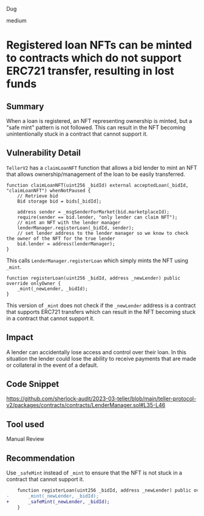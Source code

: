 Dug

medium

# Registered loan NFTs can be minted to contracts which do not support ERC721 transfer, resulting in lost funds

## Summary

When a loan is registered, an NFT representing ownership is minted, but a "safe mint" pattern is not followed. This can result in the NFT becoming unintentionally stuck in a contract that cannot support it.

## Vulnerability Detail

`TellerV2` has a `claimLoanNFT` function that allows a bid lender to mint an NFT that allows ownership/management of the loan to be easily transferred.

```solidity
function claimLoanNFT(uint256 _bidId) external acceptedLoan(_bidId, "claimLoanNFT") whenNotPaused {
    // Retrieve bid
    Bid storage bid = bids[_bidId];

    address sender = _msgSenderForMarket(bid.marketplaceId);
    require(sender == bid.lender, "only lender can claim NFT");
    // mint an NFT with the lender manager
    lenderManager.registerLoan(_bidId, sender);
    // set lender address to the lender manager so we know to check the owner of the NFT for the true lender
    bid.lender = address(lenderManager);
}
```

This calls `LenderManager.registerLoan` which simply mints the NFT using `_mint`.

```solidity
function registerLoan(uint256 _bidId, address _newLender) public override onlyOwner {
    _mint(_newLender, _bidId);
}
```

This version of `_mint` does not check if the `_newLender` address is a contract that supports ERC721 transfers which can result in the NFT becoming stuck in a contract that cannot support it.

## Impact

A lender can accidentally lose access and control over their loan. In this situation the lender could lose the ability to receive payments that are made or collateral in the event of a default.

## Code Snippet

https://github.com/sherlock-audit/2023-03-teller/blob/main/teller-protocol-v2/packages/contracts/contracts/LenderManager.sol#L35-L46

## Tool used

Manual Review

## Recommendation

Use `_safeMint` instead of `_mint` to ensure that the NFT is not stuck in a contract that cannot support it.

```diff
    function registerLoan(uint256 _bidId, address _newLender) public override onlyOwner {
-       _mint(_newLender, _bidId);
+       _safeMint(_newLender, _bidId);
    }
```
